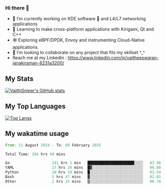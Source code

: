 ### Hi there 👋

- 🔭 I’m currently working on KDE software 💓 and L4/L7 networking applications 
- 📖 Learning to make cross-platform applications with Kirigami, Qt and C++
- 🕸️ Exploring eBPF/DPDK, Envoy and instrumenting Cloud-Native applications. 
- 👯 I’m looking to collaborate on any project that fits my skillset ^_^
- Reach me at my LinkedIn : https://www.linkedin.com/in/vaitheeswaran-janakiraman-8231a3200/

## My Stats
[![VaithiSniper's GitHub stats](https://github-readme-stats.vercel.app/api?username=VaithiSniper&hide=stars&theme=radical)](https://github.com/anuraghazra/github-readme-stats)

## My Top Languages

[![Top Langs](https://github-readme-stats.vercel.app/api/top-langs/?username=VaithiSniper&layout=compact)](https://github.com/anuraghazra/github-readme-stats)

## My wakatime usage

<!--START_SECTION:waka-->

```rust
From: 11 August 2024 - To: 09 February 2025

Total Time: 284 hrs 49 mins

Go                   241 hrs 1 min   █████████████████████░░░░   83.96 %
YAML                 17 hrs 26 mins  █▓░░░░░░░░░░░░░░░░░░░░░░░   06.08 %
Python               10 hrs 10 mins  █░░░░░░░░░░░░░░░░░░░░░░░░   03.54 %
Bash                 5 hrs 47 mins   ▓░░░░░░░░░░░░░░░░░░░░░░░░   02.01 %
Other                2 hrs 15 mins   ▒░░░░░░░░░░░░░░░░░░░░░░░░   00.78 %
```

<!--END_SECTION:waka-->
